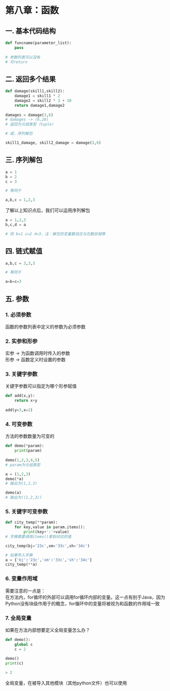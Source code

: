 # 第八章：函数

## 一. 基本代码结构
```python
def funcname(parameter_list):
    pass
    
# 参数列表可以没有
# 可return
```

## 二. 返回多个结果
```python
def damage(skill1,skill2):
    damage1 = skill1 * 2
    damage2 = skill2 * 3 + 10
    return damage1,damage2
    
damages = damage(3,6)
# damages -> (6,28)
# 返回为元组类型（tuple）

# 或，序列解包

skill1_damage, skill2_damage = damage(3,6)

```
## 三. 序列解包
```python
a = 1
b = 2
c = 3

# 等同于

a,b,c = 1,2,3
```
了解以上知识点后，我们可以运用序列解包
```python
a = 1,2,3
b,c,d = a

# 则 b=1 c=2 d=3，注：解包的变量数目应与包数目相等
```

## 四. 链式赋值
```python
a,b,c = 3,3,3

# 等同于

a=b=c=3
```

## 五. 参数
### 1. 必须参数
函数的参数列表中定义的参数为必须参数
### 2. 实参和形参
实参 -> 为函数调用时传入的参数<br>
形参 -> 函数定义时设置的参数
### 3. 关键字参数
关键字参数可以指定为哪个形参赋值
```python
def add(x,y):
    return x+y
    
add(y=3,x=2)
```
### 4. 可变参数
方法的参数数量为可变的
```python
def demo(*param):
    print(param)
    
demo(1,2,3,4,5)
# param为元组类型

a = (1,2,3)
demo(*a)
# 输出为(1,2,3)

demo(a)
# 输出为((1,2,3))
```

### 5. 关键字可变参数
```python
def city_temp(**param):
    for key,value in param.items(): 
        print(key+':'+value)
# 字典需要调用items()拿到对应的值

city_temp(bj='23c',xm='33c',sh='34c')

# 如果传入字典
a = {'bj':'23c','xm':'33c','sh':'34c'}
city_temp(**a)
```

### 6. 变量作用域
需要注意的一点是：<br>
在方法内，for循坏的外部可以调用for循环内部的变量。这一点有别于Java，因为Python没有块级作用于的概念，for循环中的变量将被视为和函数的作用域一致

### 7. 全局变量
如果在方法内部想要定义全局变量怎么办？
```python
def demo():
    global c
    c = 2
    
demo()
print(c)

> 2
```
全局变量，在被导入其他模块（其他python文件）也可以使用






<comment-comment/>
